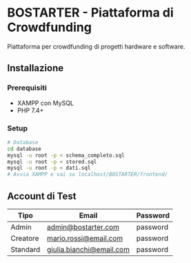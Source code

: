 # BOSTARTER - Piattaforma di Crowdfunding

Piattaforma per crowdfunding di progetti hardware e software.

## Installazione

### Prerequisiti

- XAMPP con MySQL
- PHP 7.4+

### Setup

```bash
# Database
cd database
mysql -u root -p < schema_completo.sql
mysql -u root -p < stored.sql
mysql -u root -p < dati.sql
# Avvia XAMPP e vai su localhost/BOSTARTER/frontend/
```

## Account di Test

| Tipo | Email | Password |
|------|--------|----------|
| Admin | <admin@bostarter.com> | password |
| Creatore | <mario.rossi@email.com> | password |
| Standard | <giulia.bianchi@email.com> | password |
